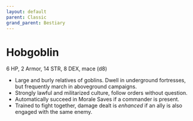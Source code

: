 ```yaml
---
layout: default
parent: Classic
grand_parent: Bestiary
---
```


# Hobgoblin

6 HP, 2 Armor, 14 STR, 8 DEX, mace (d8)

- Large and burly relatives of goblins. Dwell in underground fortresses, but frequently march in aboveground campaigns.
- Strongly lawful and militarized culture, follow orders without question.
- Automatically succeed in Morale Saves if a commander is present. 
- Trained to fight together, damage dealt is _enhanced_ if an ally is also engaged with the same enemy.
